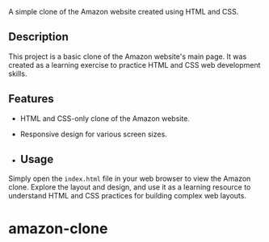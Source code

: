 A simple clone of the Amazon website created using HTML and CSS.

## Description
This project is a basic clone of the Amazon website's main page. It was created as a learning exercise to practice HTML and CSS web development skills.

## Features
- HTML and CSS-only clone of the Amazon website.
- Responsive design for various screen sizes.

- ## Usage
Simply open the `index.html` file in your web browser to view the Amazon clone. Explore the layout and design, and use it as a learning resource to understand HTML and CSS practices for building complex web layouts.

 # amazon-clone
